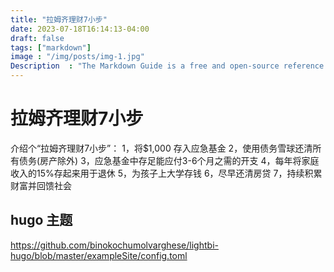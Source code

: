 ```yaml
---
title: "拉姆齐理财7小步"
date: 2023-07-18T16:14:13-04:00
draft: false
tags: ["markdown"]
image : "/img/posts/img-1.jpg"
Description  : "The Markdown Guide is a free and open-source reference guide that explains how to use Markdown, the simple and easy-to-use..."
---
```


# 拉姆齐理财7小步

介绍个“拉姆齐理财7小步”：
1，将$1,000 存入应急基金
2，使用债务雪球还清所有债务(房产除外)
3，应急基金中存足能应付3-6个月之需的开支
4，每年将家庭收入的15%存起来用于退休
5，为孩子上大学存钱
6，尽早还清房贷
7，持续积累财富并回馈社会


## hugo 主题

https://github.com/binokochumolvarghese/lightbi-hugo/blob/master/exampleSite/config.toml
